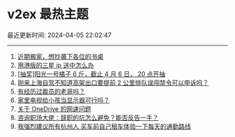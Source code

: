# v2ex 最热主题

最近更新时间: 2024-04-05 22:02:47

--- 
1. [近期搬家，想抄袭下各位的书桌](https://www.v2ex.com/t/1029816) 
2. [用港版的三星 ip 送中怎么办](https://www.v2ex.com/t/1029811) 
3. [[抽奖]阳光一号橘子 6 斤，截止 4 月 6 日， 20 点开抽](https://www.v2ex.com/t/1029817) 
4. [刚来上海自驾不知道高架出口要提前 2 公里排队误闯禁令可以申诉吗？](https://www.v2ex.com/t/1029788) 
5. [有经历过裁员的老哥吗？](https://www.v2ex.com/t/1029794) 
6. [家里电视给小孩当显示器可行吗？](https://www.v2ex.com/t/1029818) 
7. [关于 OneDrive 的网速问题](https://www.v2ex.com/t/1029808) 
8. [咨询职场大佬：辞职的坑怎么避免？能否反告一手？](https://www.v2ex.com/t/1029810) 
9. [我强烈建议所有杭州人 买车前自己租车体验一下每天的通勤路线](https://www.v2ex.com/t/1029845) 
